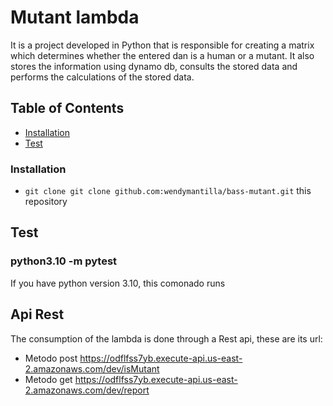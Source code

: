 # Mutant lambda

It is a project developed in Python that is responsible for creating a matrix which determines whether the entered dan is a human or a mutant. It also stores the information using dynamo db, consults the stored data and performs the calculations of the stored data.


## Table of Contents

- [Installation](#installation)
- [Test](#test)

### Installation

* `git clone git clone github.com:wendymantilla/bass-mutant.git` this repository


## Test
###  python3.10 -m pytest

If you have python version 3.10, this comonado runs
## Api Rest

The consumption of the lambda is done through a Rest api, these are its url:
- Metodo post https://odflfss7yb.execute-api.us-east-2.amazonaws.com/dev/isMutant 
- Metodo get  https://odflfss7yb.execute-api.us-east-2.amazonaws.com/dev/report




